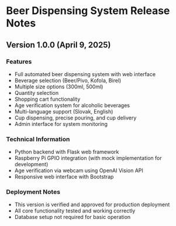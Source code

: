 # Beer Dispensing System Release Notes

## Version 1.0.0 (April 9, 2025)

### Features
- Full automated beer dispensing system with web interface
- Beverage selection (Beer/Pivo, Kofola, Birel)
- Multiple size options (300ml, 500ml)
- Quantity selection
- Shopping cart functionality
- Age verification system for alcoholic beverages
- Multi-language support (Slovak, English)
- Cup dispensing, precise pouring, and cup delivery
- Admin interface for system monitoring

### Technical Information
- Python backend with Flask web framework
- Raspberry Pi GPIO integration (with mock implementation for development)
- Age verification via webcam using OpenAI Vision API
- Responsive web interface with Bootstrap

### Deployment Notes
- This version is verified and approved for production deployment
- All core functionality tested and working correctly
- Database setup not required for basic operation
